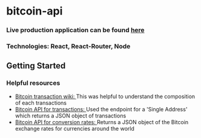 # bitcoin-api

### Live production application can be found [here]()

### Technologies: React, React-Router, Node

## Getting Started

### Helpful resources
* [Bitcoin transaction wiki: ](https://en.bitcoin.it/wiki/Transaction)
This was helpful to understand the composition of each transactions
* [Bitcoin API for transactions: ](https://blockchain.info/api/blockchain_api)
Used the endpoint for a 'Single Address' which returns a JSON object of transactions
* [Bitcoin API for conversion rates: ](https://blockchain.info/api/exchange_rates_api)
Returns a JSON object of the Bitcoin exchange rates for currencies around the world
